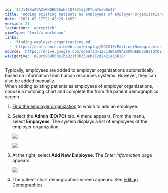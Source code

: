 ```yaml
---
id: '12J14BKaX9AZmKKDENDSoHs1Q7OYIdjQFYumYezwOn2Y'
title: 'Adding existing patients as employees of employer organizations'
date: '2021-02-17T22:42:29.145Z'
version: 21
lastAuthor: 'egrzetich'
mimeType: 'text/x-markdown'
links:
  - 'finding-employer-organizations.md'
  - 'https://confluence.mieweb.com/display/DOCS10/Editing+Demographics'
source: 'https://drive.google.com/open?id=12J14BKaX9AZmKKDENDSoHs1Q7OYIdjQFYumYezwOn2Y'
wikigdrive: '028c9969b6de1b1821f0b338eb112d2421a13029'
---
```

Typically, employees are added to employer organizations automatically based on information from human resources systems. However, they can also be added manually.  
When adding existing patients as employees of employer organizations, choose a matching chart and complete the from the patient demographics screen.

1. [Find the employer organization](finding-employer-organizations.md) to which to add an employee.
2. Select the <strong>Admin (EO/PO)</strong> tab. A menu appears. From the menu, select <strong>Employees</strong>. The system displays a list of employees of the employer organization.

   ![](../adding-existing-patients-as-employees-of-employer-organizations.assets/d07ec75a04f8d7e5c82f5f8ff9b8dee4.png)

   ![](../adding-existing-patients-as-employees-of-employer-organizations.assets/8559348c92dd2527fe03002c62325c61.png)

3. At the right, select <strong>Add New Employee</strong>. The <em>Enter Information</em> page appears.

   ![](../adding-existing-patients-as-employees-of-employer-organizations.assets/2e30635865c6d3532f242a9295a116d3.png)

5. The patient chart demographics screen appears. See [Editing Demographics](https://confluence.mieweb.com/display/DOCS10/Editing+Demographics).
